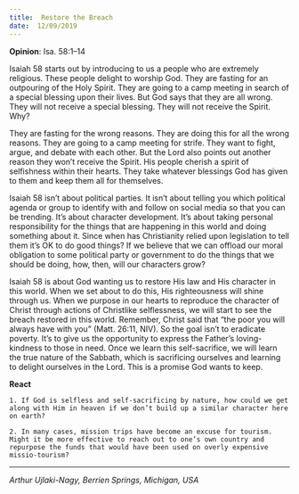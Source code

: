 ```yaml
---
title:  Restore the Breach
date:  12/09/2019
---
```


**Opinion**: Isa. 58:1–14

Isaiah 58 starts out by introducing to us a people who are extremely religious. These people delight to worship God. They are fasting for an outpouring of the Holy Spirit. They are going to a camp meeting in search of a special blessing upon their lives. But God says that they are all wrong. They will not receive a special blessing. They will not receive the Spirit. Why?

They are fasting for the wrong reasons. They are doing this for all the wrong reasons. They are going to a camp meeting for strife. They want to fight, argue, and debate with each other. But the Lord also points out another reason they won’t receive the Spirit. His people cherish a spirit of selfishness within their hearts. They take whatever blessings God has given to them and keep them all for themselves.

Isaiah 58 isn’t about political parties. It isn’t about telling you which political agenda or group to identify with and follow on social media so that you can be trending. It’s about character development. It’s about taking personal responsibility for the things that are happening in this world and doing something about it. Since when has Christianity relied upon legislation to tell them it’s OK to do good things? If we believe that we can offload our moral obligation to some political party or government to do the things that we should be doing, how, then, will our characters grow?

Isaiah 58 is about God wanting us to restore His law and His character in this world. When we set about to do this, His righteousness will shine through us. When we purpose in our hearts to reproduce the character of Christ through actions of Christlike selflessness, we will start to see the breach restored in this world. Remember, Christ said that “the poor you will always have with you” (Matt. 26:11, NIV). So the goal isn’t to eradicate poverty. It’s to give us the opportunity to express the Father’s loving-kindness to those in need. Once we learn this self-sacrifice, we will learn the true nature of the Sabbath, which is sacrificing ourselves and learning to delight ourselves in the Lord. This is a promise God wants to keep.

**React**

`1. If God is selfless and self-sacrificing by nature, how could we get along with Him in heaven if we don’t build up a similar character here on earth?`

`2. In many cases, mission trips have become an excuse for tourism. Might it be more effective to reach out to one’s own country and repurpose the funds that would have been used on overly expensive missio-tourism?`

---

_Arthur Ujlaki-Nagy, Berrien Springs, Michigan, USA_